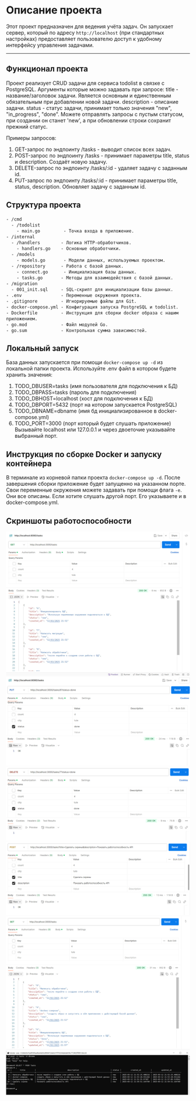 # Описание проекта

Этот проект предназначен для ведения учёта задач. Он запускает сервер, который по адресу `http://localhost` (при стандартных настройках) предоставляет пользователю доступ к удобному интерфейсу управления задачами.

---
## Функционал проекта

Проект реализует CRUD задачи для сервиса todolist в связке с PostgreSQL. Аргументы которые можно задавать при запросе:
title - название/заголовок задачи. Является основным и единственным обязательным при добавлении новой задачи.
description - описание задачи.
status - статус задачи, принимает только значения "new", "in_progress", "done". Можете отправлять запросы с пустым статусом, при создании он станет 'new', а при обновлении строки сохранит прежний статус.

Примеры запросов: 
1) GET-запрос по эндпоинту /tasks - выводит список всех задач.
2) POST-запрос по эндпоинту /tasks - принимает параметры title, status и description. Создаёт новую задачу.
3) DELETE-запрос по эндпоинту /tasks/:id - удаляет задачу с заданным id.
4) PUT-запрос по эндпоинту /tasks/:id - принимает параметры title, status, description. Обновляет задачу с заданным id.

## Структура проекта

```plaintext
- /cmd
  - /todolist
    - main.go         - Точка входа в приложение.
- /internal
  - /handlers        - Логика HTTP-обработчиков.
    - handlers.go    - Основные обработчики.
  - /models
    - models.go       - Модели данных, используемых проектом.
  - /repository      - Работа с базой данных.
    - connect.go      - Инициализация базы данных.
    - tasks.go       - Методы для взаимодействия с базой данных.
- /migration
  - 001_init.sql     - SQL-скрипт для инициализации базы данных.
- .env               - Переменные окружения проекта.
- .gitignore         - Игнорируемые файлы для Git.
- docker-compose.yml - Конфигурация запуска PostgreSQL и todolist.
- Dockerfile         - Инструкция для сборки docker образа с нашим приложением.
- go.mod             - Файл модулей Go.
- go.sum             - Контрольная сумма зависимостей.
```

## Локальный запуск
База данных запускается при помощи `docker-compose up -d` из локальной папки проекта.
Используйте .env файл в котором будете хранить значения:
  1) TODO_DBUSER=tasks (имя пользователя для подключения к БД)
  2) TODO_DBPASS=tasks (пароль для подключения)
  3) TODO_DBHOST=localhost (хост для подключения к БД)
  4) TODO_DBPORT=5432 (порт на котором запускается PostgreSQL)
  5) TODO_DBNAME=dbname (имя бд инициализированное в docker-compose.yml)
  6) TODO_PORT=3000 (порт который будет слушать приложение)
Вызывайте localhost или 127.0.0.1 и через двоеточие указывайте выбранный порт.

## Инструкция по сборке Docker и запуску контейнера
В терминале из корневой папки проекта `docker-compose up -d`. После завершения сборки приложение будет запущенно на указанном порте. Свои переменные окружения можете задавать при помощи флага `-e`. Они все описаны. Если хотите слушать другой порт. Его указываете и в docker-compose.yml.

## Скриншоты работоспособности

![Получаем список текущих задач](screenshots/1.jpg)
![Обновляем статус у одной из задач](screenshots/update.jpg)
![Удаляем задачу](screenshots/DELETE.jpg)
![Добавляем задачу](screenshots/add.jpg)
![Заново получаем список задач](screenshots/Done.jpg)
![Смотрим задачи в PostgresSQL](screenshots/PostgreS.jpg)
